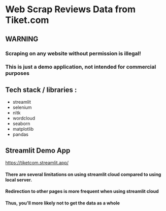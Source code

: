 # Web Scrap Reviews Data from Tiket.com

## WARNING
### Scraping on any website without permission is illegal!
### This is just a demo application, not intended for commercial purposes


## Tech stack / libraries :
- streamlit
- selenium
- nltk
- wordcloud
- seaborn
- matplotlib
- pandas


## Streamlit Demo App
https://tiketcom.streamlit.app/
<h4>There are several limitations on using streamlit cloud compared to using local server.</h4>
<h4>Redirection to other pages is more frequent when using streamlit cloud</h4>
<h4>Thus, you'll more likely not to get the data as a whole</h4>


